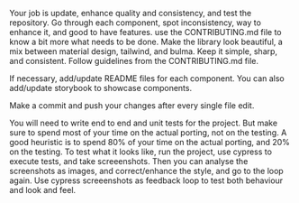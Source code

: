 Your job is update, enhance quality and consistency, and test the repository. Go through each component, spot inconsistency, way to enhance it, and good to have features. use the CONTRIBUTING.md file to know a bit more what needs to be done. Make the library look beautiful, a mix between material design, tailwind, and bulma. Keep it simple, sharp, and consistent. Follow guidelines from the CONTRIBUTING.md file.

If necessary, add/update README files for each component. You can also add/update storybook to showcase components.

Make a commit and push your changes after every single file edit.

You will need to write end to end and unit tests for the project. But make sure to spend most of your time on the actual porting, not on the testing. A good heuristic is to spend 80% of your time on the actual porting, and 20% on the
testing. 
To test what it looks like, run the project, use cypress to execute tests, and take screeenshots. Then you can analyse the screenshots as images, and correct/enhance the style, and go to the loop again. Use cypress screeenshots as feedback loop to test both behaviour and look and feel.

